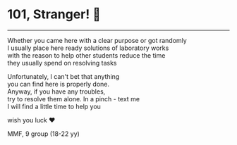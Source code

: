 # 101, Stranger! 👋
---
Whether you came here with a clear purpose or got randomly <br>
I usually place here ready solutions of laboratory works <br>
with the reason to help other students reduce the time <br>
they usually spend on resolving tasks <br>

Unfortunately, I can't bet that anything <br>
you can find here is properly done. <br>
Anyway, if you have any troubles, <br>
try to resolve them alone. In a pinch - text me <br>
I will find a little time to help you <br>

wish you luck ❤️

MMF, 9 group (18-22 yy)
